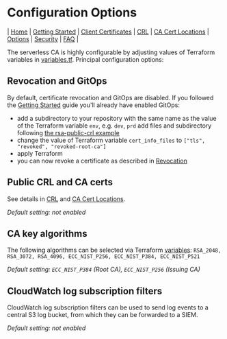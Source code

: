 # Configuration Options
| [Home](index.md) | [Getting Started](getting-started.md) | [Client Certificates](client-certificates.md) | [CRL](revocation.md) | [CA Cert Locations](locations.md) | [Options](options.md) | [Security](security.md) | [FAQ](faq.md) |  

The serverless CA is highly configurable by adjusting values of Terraform variables in [variables.tf](../variables.tf). Principal configuration options:


## Revocation and GitOps
By default, certificate revocation and GitOps are disabled. If you followed the [Getting Started](./getting-started.md) guide you'll already have enabled GitOps:
* add a subdirectory to your repository with the same name as the value of the Terraform variable `env`, e.g. `dev`, `prd`
add files and subdirectory following [the rsa-public-crl example](../examples/rsa-public-crl/README.md)
* change the value of Terraform variable `cert_info_files` to  `["tls", "revoked", "revoked-root-ca"]`
* apply Terraform
* you can now revoke a certificate as described in [Revocation](revocation.md)

## Public CRL and CA certs

See details in [CRL](revocation.md) and [CA Cert Locations](locations.md).

*Default setting: not enabled*

## CA key algorithms

The following algorithms can be selected via Terraform [variables](../variables.tf):
`RSA_2048, RSA_3072, RSA_4096, ECC_NIST_P256, ECC_NIST_P384, ECC_NIST_P521`

*Default setting: `ECC_NIST_P384` (Root CA), `ECC_NIST_P256` (Issuing CA)*

## CloudWatch log subscription filters

CloudWatch log subscription filters can be used to send log events to a central S3 log bucket, from which they can be forwarded to a SIEM.

*Default setting: not enabled*